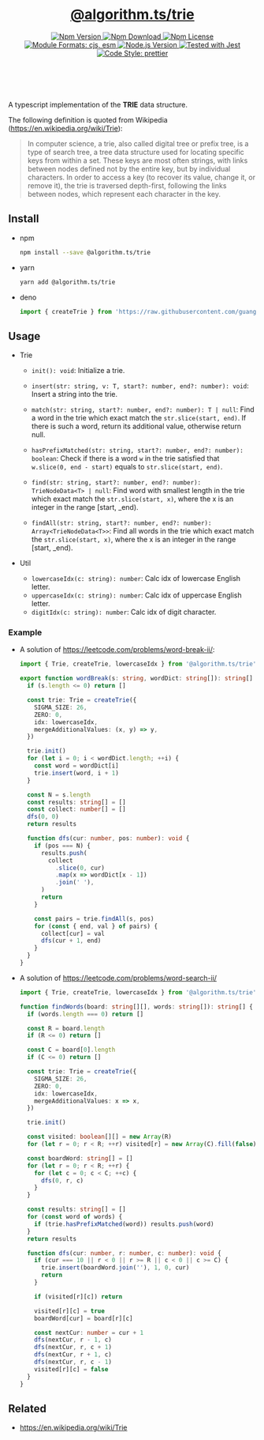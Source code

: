 <header>
  <h1 align="center">
    <a href="https://github.com/guanghechen/algorithm.ts/tree/main/packages/trie#readme">@algorithm.ts/trie</a>
  </h1>
  <div align="center">
    <a href="https://www.npmjs.com/package/@algorithm.ts/trie">
      <img
        alt="Npm Version"
        src="https://img.shields.io/npm/v/@algorithm.ts/trie.svg"
      />
    </a>
    <a href="https://www.npmjs.com/package/@algorithm.ts/trie">
      <img
        alt="Npm Download"
        src="https://img.shields.io/npm/dm/@algorithm.ts/trie.svg"
      />
    </a>
    <a href="https://www.npmjs.com/package/@algorithm.ts/trie">
      <img
        alt="Npm License"
        src="https://img.shields.io/npm/l/@algorithm.ts/trie.svg"
      />
    </a>
    <a href="#install">
      <img
        alt="Module Formats: cjs, esm"
        src="https://img.shields.io/badge/module_formats-cjs%2C%20esm-green.svg"
      />
    </a>
    <a href="https://github.com/nodejs/node">
      <img
        alt="Node.js Version"
        src="https://img.shields.io/node/v/@algorithm.ts/trie"
      />
    </a>
    <a href="https://github.com/facebook/jest">
      <img
        alt="Tested with Jest"
        src="https://img.shields.io/badge/tested_with-jest-9c465e.svg"
      />
    </a>
    <a href="https://github.com/prettier/prettier">
      <img
        alt="Code Style: prettier"
        src="https://img.shields.io/badge/code_style-prettier-ff69b4.svg?style=flat-square"
      />
    </a>
  </div>
</header>
<br/>


A typescript implementation of the **TRIE** data structure.

The following definition is quoted from Wikipedia (https://en.wikipedia.org/wiki/Trie):

> In computer science, a trie, also called digital tree or prefix tree, is a
> type of search tree, a tree data structure used for locating specific keys
> from within a set. These keys are most often strings, with links between
> nodes defined not by the entire key, but by individual characters. In order
> to access a key (to recover its value, change it, or remove it), the trie
> is traversed depth-first, following the links between nodes, which
> represent each character in the key.


## Install

* npm

  ```bash
  npm install --save @algorithm.ts/trie
  ```

* yarn

  ```bash
  yarn add @algorithm.ts/trie
  ```

* deno

  ```typescript
  import { createTrie } from 'https://raw.githubusercontent.com/guanghechen/algorithm.ts/main/packages/trie/src/index.ts'
  ```

## Usage

* Trie

  - `init(): void`: Initialize a trie.

  - `insert(str: string, v: T, start?: number, end?: number): void`:  Insert a
    string into the trie.

  - `match(str: string, start?: number, end?: number): T | null`: Find a word in
    the trie which exact match the `str.slice(start, end)`. If there is such a
    word, return its additional value, otherwise return null.

  - `hasPrefixMatched(str: string, start?: number, end?: number): boolean`:
    Check if there is a word `w` in the trie satisfied that
    `w.slice(0, end - start)` equals to `str.slice(start, end)`.

  - `find(str: string, start?: number, end?: number): TrieNodeData<T> | null`:
    Find word with smallest length in the trie which exact match the
    `str.slice(start, x)`, where the x is an integer in the range [start, _end).

  - `findAll(str: string, start?: number, end?: number): Array<TrieNodeData<T>>`:
    Find all words in the trie which exact match the
    `str.slice(start, x)`, where the x is an integer in the range [start, _end).

* Util

  - `lowercaseIdx(c: string): number`: Calc idx of lowercase English letter.
  - `uppercaseIdx(c: string): number`: Calc idx of uppercase English letter. 
  - `digitIdx(c: string): number`: Calc idx of digit character.

### Example

* A solution of https://leetcode.com/problems/word-break-ii/:

  ```typescript
  import { Trie, createTrie, lowercaseIdx } from '@algorithm.ts/trie'

  export function wordBreak(s: string, wordDict: string[]): string[] {
    if (s.length <= 0) return []

    const trie: Trie = createTrie({
      SIGMA_SIZE: 26,
      ZERO: 0,
      idx: lowercaseIdx,
      mergeAdditionalValues: (x, y) => y,
    })

    trie.init()
    for (let i = 0; i < wordDict.length; ++i) {
      const word = wordDict[i]
      trie.insert(word, i + 1)
    }

    const N = s.length
    const results: string[] = []
    const collect: number[] = []
    dfs(0, 0)
    return results

    function dfs(cur: number, pos: number): void {
      if (pos === N) {
        results.push(
          collect
            .slice(0, cur)
            .map(x => wordDict[x - 1])
            .join(' '),
        )
        return
      }

      const pairs = trie.findAll(s, pos)
      for (const { end, val } of pairs) {
        collect[cur] = val
        dfs(cur + 1, end)
      }
    }
  }
  ```

* A solution of https://leetcode.com/problems/word-search-ii/

  ```typescript
  import { Trie, createTrie, lowercaseIdx } from '@algorithm.ts/trie'

  function findWords(board: string[][], words: string[]): string[] {
    if (words.length === 0) return []

    const R = board.length
    if (R <= 0) return []

    const C = board[0].length
    if (C <= 0) return []

    const trie: Trie = createTrie({
      SIGMA_SIZE: 26,
      ZERO: 0,
      idx: lowercaseIdx,
      mergeAdditionalValues: x => x,
    })

    trie.init()

    const visited: boolean[][] = new Array(R)
    for (let r = 0; r < R; ++r) visited[r] = new Array(C).fill(false)

    const boardWord: string[] = []
    for (let r = 0; r < R; ++r) {
      for (let c = 0; c < C; ++c) {
        dfs(0, r, c)
      }
    }

    const results: string[] = []
    for (const word of words) {
      if (trie.hasPrefixMatched(word)) results.push(word)
    }
    return results

    function dfs(cur: number, r: number, c: number): void {
      if (cur === 10 || r < 0 || r >= R || c < 0 || c >= C) {
        trie.insert(boardWord.join(''), 1, 0, cur)
        return
      }

      if (visited[r][c]) return

      visited[r][c] = true
      boardWord[cur] = board[r][c]

      const nextCur: number = cur + 1
      dfs(nextCur, r - 1, c)
      dfs(nextCur, r, c + 1)
      dfs(nextCur, r + 1, c)
      dfs(nextCur, r, c - 1)
      visited[r][c] = false
    }
  }
  ```

## Related

* https://en.wikipedia.org/wiki/Trie


[homepage]: https://github.com/guanghechen/algorithm.ts/tree/main/packages/trie#readme